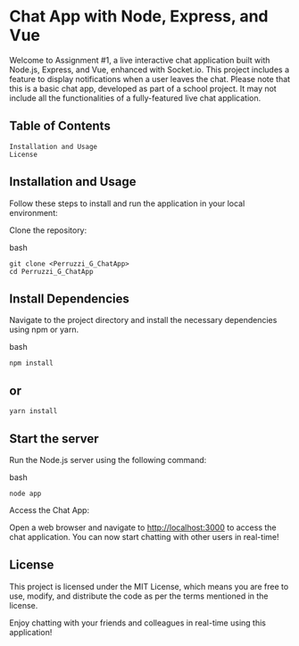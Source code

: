 # Chat App with Node, Express, and Vue

Welcome to Assignment #1, a live interactive chat application built with Node.js, Express, and Vue, enhanced with Socket.io. This project includes a feature to display notifications when a user leaves the chat. Please note that this is a basic chat app, developed as part of a school project. It may not include all the functionalities of a fully-featured live chat application.

## Table of Contents

    Installation and Usage
    License

## Installation and Usage

Follow these steps to install and run the application in your local environment:

Clone the repository:

bash

    git clone <Perruzzi_G_ChatApp>
    cd Perruzzi_G_ChatApp

## Install Dependencies

Navigate to the project directory and install the necessary dependencies using npm or yarn.

bash

    npm install

## or

    yarn install

## Start the server

Run the Node.js server using the following command:

bash

    node app

Access the Chat App:

Open a web browser and navigate to <http://localhost:3000> to access the chat application. You can now start chatting with other users in real-time!

## License

This project is licensed under the MIT License, which means you are free to use, modify, and distribute the code as per the terms mentioned in the license.

Enjoy chatting with your friends and colleagues in real-time using this application!
